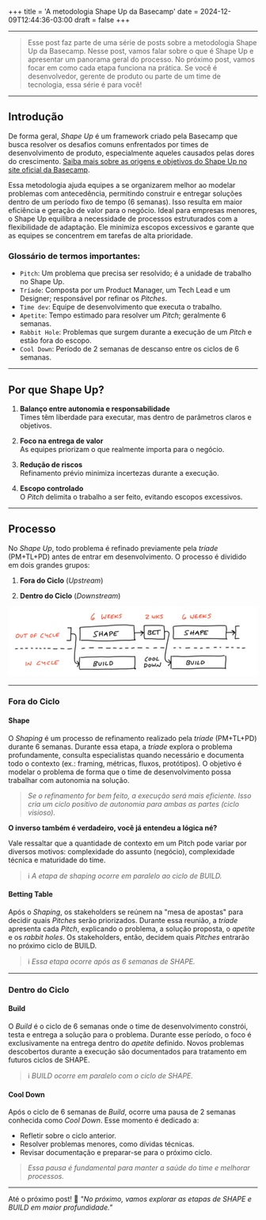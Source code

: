 +++
title = 'A metodologia Shape Up da Basecamp'
date = 2024-12-09T12:44:36-03:00
draft = false
+++

---

> Esse post faz parte de uma série de posts sobre a metodologia Shape Up da Basecamp. Nesse post, vamos falar sobre o que é Shape Up e apresentar um panorama geral do processo. No próximo post, vamos focar em como cada etapa funciona na prática. Se você é desenvolvedor, gerente de produto ou parte de um time de tecnologia, essa série é para você!

---

## Introdução

De forma geral, *Shape Up* é um framework criado pela Basecamp que busca resolver os desafios comuns enfrentados por times de desenvolvimento de produto, especialmente aqueles causados pelas dores do crescimento. [Saiba mais sobre as origens e objetivos do Shape Up no site oficial da Basecamp](https://basecamp.com/shapeup/0.3-chapter-01#growing-pains).

Essa metodologia ajuda equipes a se organizarem melhor ao modelar problemas com antecedência, permitindo construir e entregar soluções dentro de um período fixo de tempo (6 semanas). Isso resulta em maior eficiência e geração de valor para o negócio. Ideal para empresas menores, o Shape Up equilibra a necessidade de processos estruturados com a flexibilidade de adaptação. Ele minimiza escopos excessivos e garante que as equipes se concentrem em tarefas de alta prioridade.

### **Glossário de termos importantes:**

- `Pitch`: Um problema que precisa ser resolvido; é a unidade de trabalho no Shape Up.
- `Tríade`: Composta por um Product Manager, um Tech Lead e um Designer; responsável por refinar os *Pitches*.
- `Time dev`: Equipe de desenvolvimento que executa o trabalho.
- `Apetite`: Tempo estimado para resolver um *Pitch*; geralmente 6 semanas.
- `Rabbit Hole`: Problemas que surgem durante a execução de um *Pitch* e estão fora do escopo.
- `Cool Down`: Período de 2 semanas de descanso entre os ciclos de 6 semanas.

---

## Por que Shape Up?

1. **Balanço entre autonomia e responsabilidade**  
   Times têm liberdade para executar, mas dentro de parâmetros claros e objetivos.

2. **Foco na entrega de valor**  
   As equipes priorizam o que realmente importa para o negócio.

3. **Redução de riscos**  
   Refinamento prévio minimiza incertezas durante a execução.

4. **Escopo controlado**  
   O *Pitch* delimita o trabalho a ser feito, evitando escopos excessivos.

---

## Processo

No *Shape Up*, todo problema é refinado previamente pela *tríade* (PM+TL+PD) antes de entrar em desenvolvimento. O processo é dividido em dois grandes grupos:

1. **Fora do Ciclo** (*Upstream*)

2. **Dentro do Ciclo** (*Downstream*)

![Shape Up process](shape-up-process.png)

---

### Fora do Ciclo

#### **Shape**

O *Shaping* é um processo de refinamento realizado pela *tríade* (PM+TL+PD) durante 6 semanas. Durante essa etapa, a *tríade* explora o problema profundamente, consulta especialistas quando necessário e documenta todo o contexto (ex.: framing, métricas, fluxos, protótipos). O objetivo é modelar o problema de forma que o time de desenvolvimento possa trabalhar com autonomia na solução.

> *Se o refinamento for bem feito, a execução será mais eficiente. Isso cria um ciclo positivo de autonomia para ambas as partes (ciclo visioso).*

**O inverso também é verdadeiro, você já entendeu a lógica né?**

Vale ressaltar que a quantidade de contexto em um Pitch pode variar por diversos motivos: complexidade do assunto (negócio), complexidade técnica e maturidade do time.

> ℹ️ *A etapa de shaping ocorre em paralelo ao ciclo de BUILD.*

#### **Betting Table**

Após o *Shaping*, os stakeholders se reúnem na "mesa de apostas" para decidir quais *Pitches* serão priorizados. Durante essa reunião, a *tríade* apresenta cada *Pitch*, explicando o problema, a solução proposta, o *apetite* e os *rabbit holes*. Os stakeholders, então, decidem quais *Pitches* entrarão no próximo ciclo de BUILD.

> ℹ️ *Essa etapa ocorre após as 6 semanas de SHAPE.*

---

### Dentro do Ciclo

#### **Build**

O *Build* é o ciclo de 6 semanas onde o time de desenvolvimento constrói, testa e entrega a solução para o problema. Durante esse período, o foco é exclusivamente na entrega dentro do *apetite* definido. Novos problemas descobertos durante a execução são documentados para tratamento em futuros ciclos de SHAPE.

> ℹ️ *BUILD ocorre em paralelo com o ciclo de SHAPE.*

#### **Cool Down**

Após o ciclo de 6 semanas de *Build*, ocorre uma pausa de 2 semanas conhecida como *Cool Down*. Esse momento é dedicado a:

- Refletir sobre o ciclo anterior.
- Resolver problemas menores, como dívidas técnicas.
- Revisar documentação e preparar-se para o próximo ciclo.

> *Essa pausa é fundamental para manter a saúde do time e melhorar processos.*

---

Até o próximo post! 🚀 *"No próximo, vamos explorar as etapas de SHAPE e BUILD em maior profundidade."*
